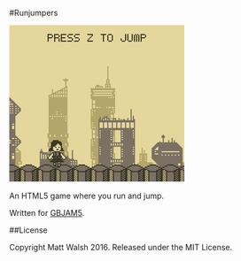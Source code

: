 #Runjumpers

<img src="docs/runjumpers.gif" width=316>

An HTML5 game where you run and jump.

Written for [GBJAM5](https://itch.io/jam/gbjam-5).

##License

Copyright Matt Walsh 2016. Released under the MIT License.